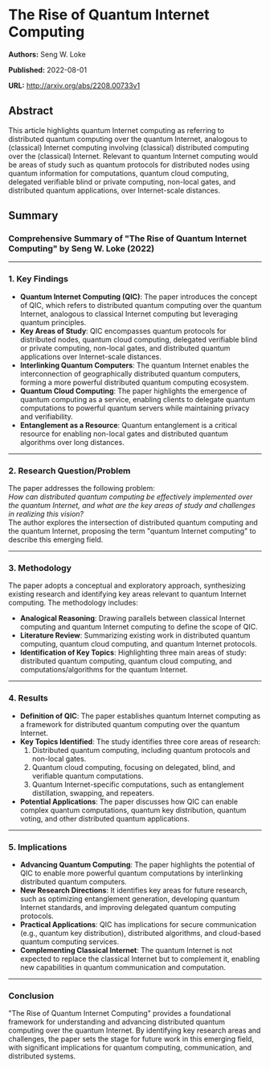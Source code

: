 # The Rise of Quantum Internet Computing

**Authors:** Seng W. Loke

**Published:** 2022-08-01

**URL:** http://arxiv.org/abs/2208.00733v1

## Abstract

This article highlights quantum Internet computing as referring to
distributed quantum computing over the quantum Internet, analogous to
(classical) Internet computing involving (classical) distributed computing over
the (classical) Internet. Relevant to quantum Internet computing would be areas
of study such as quantum protocols for distributed nodes using quantum
information for computations, quantum cloud computing, delegated verifiable
blind or private computing, non-local gates, and distributed quantum
applications, over Internet-scale distances.

## Summary

### Comprehensive Summary of "The Rise of Quantum Internet Computing" by Seng W. Loke (2022)

---

### 1. **Key Findings**
- **Quantum Internet Computing (QIC)**: The paper introduces the concept of QIC, which refers to distributed quantum computing over the quantum Internet, analogous to classical Internet computing but leveraging quantum principles.
- **Key Areas of Study**: QIC encompasses quantum protocols for distributed nodes, quantum cloud computing, delegated verifiable blind or private computing, non-local gates, and distributed quantum applications over Internet-scale distances.
- **Interlinking Quantum Computers**: The quantum Internet enables the interconnection of geographically distributed quantum computers, forming a more powerful distributed quantum computing ecosystem.
- **Quantum Cloud Computing**: The paper highlights the emergence of quantum computing as a service, enabling clients to delegate quantum computations to powerful quantum servers while maintaining privacy and verifiability.
- **Entanglement as a Resource**: Quantum entanglement is a critical resource for enabling non-local gates and distributed quantum algorithms over long distances.

---

### 2. **Research Question/Problem**
The paper addresses the following problem:  
*How can distributed quantum computing be effectively implemented over the quantum Internet, and what are the key areas of study and challenges in realizing this vision?*  
The author explores the intersection of distributed quantum computing and the quantum Internet, proposing the term "quantum Internet computing" to describe this emerging field.

---

### 3. **Methodology**
The paper adopts a conceptual and exploratory approach, synthesizing existing research and identifying key areas relevant to quantum Internet computing. The methodology includes:
- **Analogical Reasoning**: Drawing parallels between classical Internet computing and quantum Internet computing to define the scope of QIC.
- **Literature Review**: Summarizing existing work in distributed quantum computing, quantum cloud computing, and quantum Internet protocols.
- **Identification of Key Topics**: Highlighting three main areas of study: distributed quantum computing, quantum cloud computing, and computations/algorithms for the quantum Internet.

---

### 4. **Results**
- **Definition of QIC**: The paper establishes quantum Internet computing as a framework for distributed quantum computing over the quantum Internet.
- **Key Topics Identified**: The study identifies three core areas of research:  
  1. Distributed quantum computing, including quantum protocols and non-local gates.  
  2. Quantum cloud computing, focusing on delegated, blind, and verifiable quantum computations.  
  3. Quantum Internet-specific computations, such as entanglement distillation, swapping, and repeaters.
- **Potential Applications**: The paper discusses how QIC can enable complex quantum computations, quantum key distribution, quantum voting, and other distributed quantum applications.

---

### 5. **Implications**
- **Advancing Quantum Computing**: The paper highlights the potential of QIC to enable more powerful quantum computations by interlinking distributed quantum computers.
- **New Research Directions**: It identifies key areas for future research, such as optimizing entanglement generation, developing quantum Internet standards, and improving delegated quantum computing protocols.
- **Practical Applications**: QIC has implications for secure communication (e.g., quantum key distribution), distributed algorithms, and cloud-based quantum computing services.
- **Complementing Classical Internet**: The quantum Internet is not expected to replace the classical Internet but to complement it, enabling new capabilities in quantum communication and computation.

---

### Conclusion
"The Rise of Quantum Internet Computing" provides a foundational framework for understanding and advancing distributed quantum computing over the quantum Internet. By identifying key research areas and challenges, the paper sets the stage for future work in this emerging field, with significant implications for quantum computing, communication, and distributed systems.

